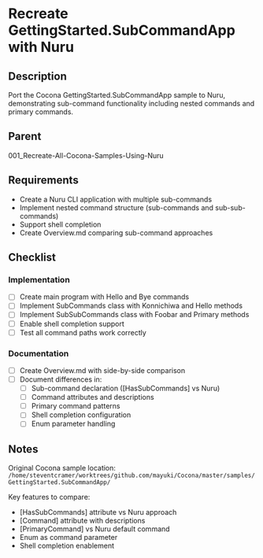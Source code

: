 # Recreate GettingStarted.SubCommandApp with Nuru

## Description

Port the Cocona GettingStarted.SubCommandApp sample to Nuru, demonstrating sub-command functionality including nested commands and primary commands.

## Parent
001_Recreate-All-Cocona-Samples-Using-Nuru

## Requirements

- Create a Nuru CLI application with multiple sub-commands
- Implement nested command structure (sub-commands and sub-sub-commands)
- Support shell completion
- Create Overview.md comparing sub-command approaches

## Checklist

### Implementation
- [ ] Create main program with Hello and Bye commands
- [ ] Implement SubCommands class with Konnichiwa and Hello methods
- [ ] Implement SubSubCommands class with Foobar and Primary methods
- [ ] Enable shell completion support
- [ ] Test all command paths work correctly

### Documentation
- [ ] Create Overview.md with side-by-side comparison
- [ ] Document differences in:
  - [ ] Sub-command declaration ([HasSubCommands] vs Nuru)
  - [ ] Command attributes and descriptions
  - [ ] Primary command patterns
  - [ ] Shell completion configuration
  - [ ] Enum parameter handling

## Notes

Original Cocona sample location: `/home/steventcramer/worktrees/github.com/mayuki/Cocona/master/samples/GettingStarted.SubCommandApp/`

Key features to compare:
- [HasSubCommands] attribute vs Nuru approach
- [Command] attribute with descriptions
- [PrimaryCommand] vs Nuru default command
- Enum as command parameter
- Shell completion enablement